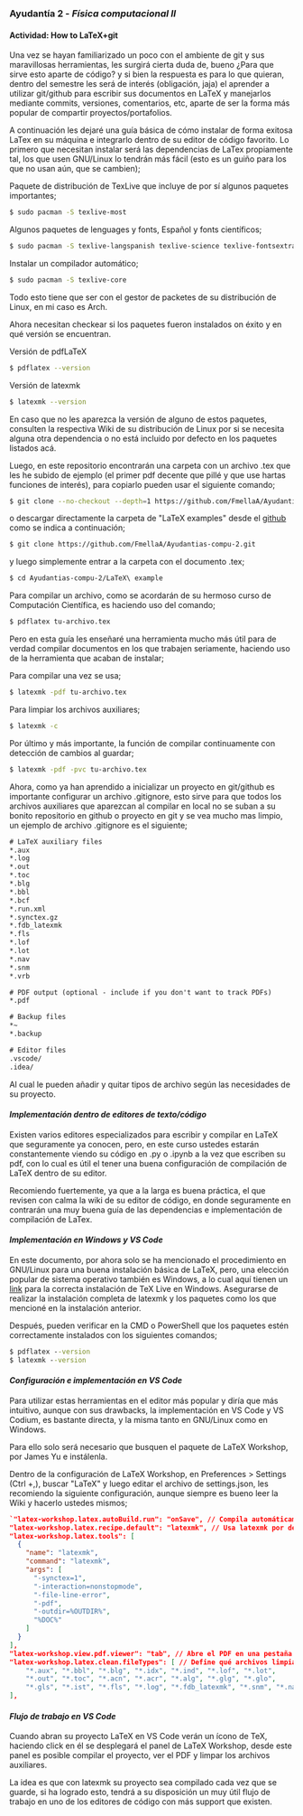 ### **Ayudantía 2** -  *Física computacional II*
#### **Actividad: How to LaTeX+git**
Una vez se hayan familiarizado un poco con el ambiente de git y sus maravillosas herramientas, les surgirá cierta duda de, bueno ¿Para que sirve esto aparte de código? y si bien la respuesta es para lo que quieran, dentro del semestre les será de interés (obligación, jaja) el aprender a utilizar git/github para escribir sus documentos en LaTeX y manejarlos mediante commits, versiones, comentarios, etc, aparte de ser la forma más popular de compartir proyectos/portafolios. 

A continuación les dejaré una guía básica de cómo instalar de forma exitosa LaTex en su máquina e integrarlo dentro de su editor de código favorito.
Lo primero que necesitan instalar será las dependencias de LaTex propiamente tal, los que usen GNU/Linux lo tendrán más fácil (esto es un guiño para los que no usan aún, que se cambien); 

Paquete de distribución de TexLive que incluye de por sí algunos paquetes importantes;
```bash 
$ sudo pacman -S texlive-most
```
Algunos paquetes de lenguages y fonts, Español y fonts científicos;
```bash
$ sudo pacman -S texlive-langspanish texlive-science texlive-fontsextra texlive-formatsextra
```
Instalar un compilador automático;
```bash
$ sudo pacman -S texlive-core
```
Todo esto tiene que ser con el gestor de packetes de su distribución de Linux, en mi caso es Arch.

Ahora necesitan checkear si los paquetes fueron instalados on éxito y en qué versión se encuentran.

Versión de pdfLaTeX
```bash
$ pdflatex --version
```
Versión de latexmk
```bash
$ latexmk --version
```
En caso que no les aparezca la versión de alguno de estos paquetes, consulten la respectiva Wiki de su distribución de Linux por si se necesita alguna otra dependencia o no está incluido por defecto en los paquetes listados acá. 


Luego, en este repositorio encontrarán una carpeta con un archivo .tex que les he subido de ejemplo (el primer pdf decente que pillé y que use hartas funciones de interés), para copiarlo pueden usar el siguiente comando;

```bash
$ git clone --no-checkout --depth=1 https://github.com/FmellaA/Ayudantias-compu-2 && cd Ayudantias-compu-2 && git sparse-checkout init --cone && git sparse-checkout set "LaTeX example" && git checkout && cd ..
```
o descargar directamente la carpeta de "LaTeX examples" desde el [github](https://github.com/FmellaA/Ayudantias-compu-2 ) como se indica a continuación;
```bash
$ git clone https://github.com/FmellaA/Ayudantias-compu-2.git
```
y luego simplemente entrar a la carpeta con el documento .tex;
```bash
$ cd Ayudantias-compu-2/LaTeX\ example
```
Para compilar un archivo, como se acordarán de su hermoso curso de Computación Científica, es haciendo uso del comando;
```bash
$ pdflatex tu-archivo.tex
```

Pero en esta guía les enseñaré una herramienta mucho más útil para de verdad compilar documentos en los que trabajen seriamente, haciendo uso de la herramienta que acaban de instalar;

Para compilar una vez se usa;
```bash
$ latexmk -pdf tu-archivo.tex
```
Para limpiar los archivos auxiliares;
```bash
$ latexmk -c
```
Por último y más importante, la función de compilar continuamente con detección de cambios al guardar;
```bash
$ latexmk -pdf -pvc tu-archivo.tex
```
Ahora, como ya han aprendido a inicializar un proyecto en git/github es importante configurar un archivo .gitignore, esto sirve para que todos los archivos auxiliares que aparezcan al compilar en local no se suban a su bonito repositorio en github o proyecto en git y se vea mucho mas limpio, un ejemplo de archivo .gitignore es el siguiente;

```txt
# LaTeX auxiliary files
*.aux
*.log
*.out
*.toc
*.blg
*.bbl
*.bcf
*.run.xml
*.synctex.gz
*.fdb_latexmk
*.fls
*.lof
*.lot
*.nav
*.snm
*.vrb

# PDF output (optional - include if you don't want to track PDFs)
*.pdf

# Backup files
*~
*.backup

# Editor files
.vscode/
.idea/
```
Al cual le pueden añadir y quitar tipos de archivo según las necesidades de su proyecto. 

#### ***Implementación dentro de editores de texto/código***
Existen varios editores especializados para escribir y compilar en LaTeX que seguramente ya conocen, pero, en este curso ustedes estarán constantemente viendo su código en .py o .ipynb a la vez que escriben su pdf, con lo cual es útil el tener una buena configuración de compilación de LaTeX dentro de su editor. 

Recomiendo fuertemente, ya que a la larga es buena práctica, el que revisen con calma la wiki de su editor de código, en donde seguramente en contrarán una muy buena guía de las dependencias e implementación de compilación de LaTex.

#### ***Implementación en Windows y VS Code***

En este documento, por ahora solo se ha mencionado el procedimiento en GNU/Linux para una buena instalación básica de LaTeX, pero, una elección popular de sistema operativo también es Windows, a lo cual aquí tienen un [link](https://www.tug.org/texlive/windows.html) para la correcta instalación de TeX Live en Windows. Asegurarse de realizar la instalación completa de latexmk y los paquetes como los que mencioné en la instalación anterior.

Después, pueden verificar en la CMD o PowerShell que los paquetes estén correctamente instalados con los siguientes comandos;

```cmd
$ pdflatex --version
$ latexmk --version
```

#### ***Configuración e implementación en VS Code***

Para utilizar estas herramientas en el editor más popular y diría que más intuitivo, aunque con sus drawbacks, la implementación en VS Code y VS Codium, es bastante directa, y la misma tanto en GNU/Linux como en Windows.

Para ello solo será necesario que busquen el paquete de LaTeX Workshop, por James Yu e instálenla.

Dentro de la configuración de LaTeX Workshop, en Preferences > Settings (Ctrl +,), buscar "LaTeX" y luego editar el archivo de settings.json, les recomiendo la siguiente configuración, aunque siempre es bueno leer la Wiki y hacerlo ustedes mismos;

```json
`"latex-workshop.latex.autoBuild.run": "onSave", // Compila automáticamente al guardar
"latex-workshop.latex.recipe.default": "latexmk", // Usa latexmk por defecto
"latex-workshop.latex.tools": [
  {
    "name": "latexmk",
    "command": "latexmk",
    "args": [
      "-synctex=1",
      "-interaction=nonstopmode",
      "-file-line-error",
      "-pdf",
      "-outdir=%OUTDIR%",
      "%DOC%"
    ]
  }
],
"latex-workshop.view.pdf.viewer": "tab", // Abre el PDF en una pestaña dentro de VS Code
"latex-workshop.latex.clean.fileTypes": [ // Define qué archivos limpiar
    "*.aux", "*.bbl", "*.blg", "*.idx", "*.ind", "*.lof", "*.lot",
    "*.out", "*.toc", "*.acn", "*.acr", "*.alg", "*.glg", "*.glo",
    "*.gls", "*.ist", "*.fls", "*.log", "*.fdb_latexmk", "*.snm", "*.nav", "*.vrb"
],
```
#### ***Flujo de trabajo en VS Code***
Cuando abran su proyecto LaTeX en VS Code verán un ícono de TeX, haciendo click en él se desplegará el panel de LaTeX Workshop, desde este panel es posible compilar el proyecto, ver el PDF y limpar los archivos auxiliares.

La idea es que con latexmk su proyecto sea compilado cada vez que se guarde, si ha logrado esto, tendrá a su disposición un muy útil flujo de trabajo en uno de los editores de código con más support que existen.


